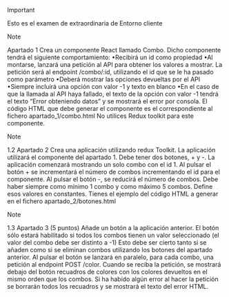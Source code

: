 >[!IMPORTANT]
>Esto es el examen de extraordinaria de Entorno cliente
>

>[!NOTE]
>Apartado 1
Crea un componente React llamado Combo. Dicho componente tendrá el siguiente comportamiento:
•Recibirá un id como propiedad
•Al montarse, lanzará una petición al API para obtener los valores a mostrar. La petición será al endpoint /combo/:id, utilizando el id que se le ha pasado como parámetro
•Deberá mostrar las opciones devueltas por el API
•Siempre incluirá una opción con valor -1 y texto en blanco
•En el caso de que la llamada al API haya fallado, el texto de la opción con valor -1 tendrá el texto “Error obteniendo datos” y se mostrará el error por consola.
El código HTML que debe generar el componente es el correspondiente al fichero apartado_1/combo.html
No utilices Redux toolkit para este componente.
>

>[!NOTE]
>1.2 Apartado 2
Crea una aplicación utilizando redux Toolkit. La aplicación utilizará el componente del apartado 1. Debe tener dos botones, + y -. La aplicación comenzará mostrando un solo combo con el id 1. Al pulsar el botón + se incrementará el número de combos incrementando el id para el componente. Al pulsar el botón -, se reducirá el número de combos.
Debe haber siempre como mínimo 1 combo y como máximo 5 combos. Define esos valores en constantes.
Tienes el ejemplo del código HTML a generar en el fichero apartado_2/botones.html
>

>[!NOTE]
>1.3 Apartado 3 (5 puntos)
Añade un botón a la aplicación anterior. El botón sólo estará habilitado si todos los combos tienen un valor seleccionado (el valor del combo debe ser distinto a -1) Esto debe ser cierto tanto si se añaden como si se eliminan combos utilizando los botones del apartado anterior.
Al pulsar el botón se lanzará en paralelo, para cada combo, una petición al endpoint POST /color. Cuando se reciba la petición, se mostrará debajo del botón recuadros de colores con los colores devueltos en el mismo orden que los combos.
Si ha habido algún error al hacer la petición se borrarán todos los recuadros y se mostrará el texto del error HTML.
